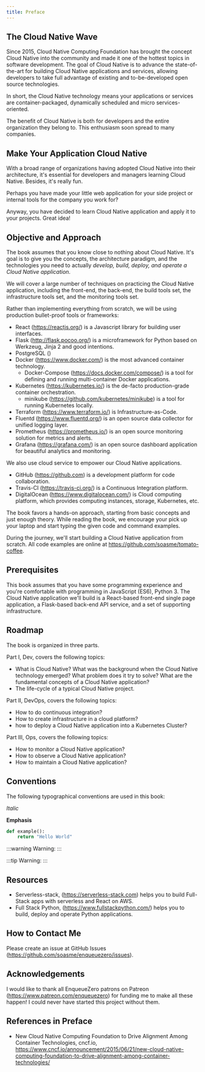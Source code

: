 ```yaml
---
title: Preface
---
```


## The Cloud Native Wave

Since 2015, Cloud Native Computing Foundation has brought the concept Cloud Native into the community and made it one of the hottest topics in software development. The goal of Cloud Native is to advance the state-of-the-art for building Cloud Native applications and services, allowing developers to take full advantage of existing and to-be-developed open source technologies.

In short, the Cloud Native technology means your applications or services are container-packaged, dynamically scheduled and micro services-oriented.

The benefit of Cloud Native is both for developers and the entire organization they belong to. This enthusiasm soon spread to many companies.

## Make Your Application Cloud Native

With a broad range of organizations having adopted Cloud Native into their architecture, it's essential for developers and managers learning Cloud Native. Besides, it's really fun.

Perhaps you have made your little web application for your side project or internal tools for the company you work for?

Anyway, you have decided to learn Cloud Native application and apply it to your projects. Great idea!

## Objective and Approach

The book assumes that you know close to nothing about Cloud Native. It's goal is to give you the concepts, the architecture paradigm, and the technologies you need to actually *develop, build, deploy, and operate a Cloud Native application*.

We will cover a large number of techniques on practicing the Cloud Native application, including the front-end, the back-end, the build tools set, the infrastructure tools set, and the monitoring tools set.

Rather than implementing everything from scratch, we will be using production bullet-proof tools or frameworks:

* React (<https://reactjs.org/>) is a Javascript library for building user interfaces.
* Flask (<http://flask.pocoo.org/>) is a microframework for Python based on Werkzeug, Jinja 2 and good intentions.
* PostgreSQL ()
* Docker (<https://www.docker.com/>) is the most advanced container technology.
  * Docker-Compose (<https://docs.docker.com/compose/>) is a tool for defining and running multi-container Docker applications.
* Kubernetes (<https://kubernetes.io/>) is the de-facto production-grade container orchestration.
  * minikube (<https://github.com/kubernetes/minikube>) is a tool for running Kubernetes locally.
* Terraform (<https://www.terraform.io/>) is Infrastructure-as-Code.
* Fluentd (<https://www.fluentd.org/>) is an open source data collector for unified logging layer.
* Prometheus (<https://prometheus.io/>) is an open source monitoring solution for metrics and alerts.
* Grafana (<https://grafana.com/>) is an open source dashboard application for beautiful analytics and monitoring.

We also use cloud service to empower our Cloud Native applications.

* GitHub (<https://github.com>) is a development platform for code collaboration.
* Travis-CI (<https://travis-ci.org/>) is a Continuous Integration platform.
* DigitalOcean (<https://www.digitalocean.com/>) is Cloud computing platform, which provides computing instances, storage, Kubernetes, etc.

The book favors a hands-on approach, starting from basic concepts and just enough theory. While reading the book, we encourage your pick up your laptop and start typing the given code and command examples.

During the journey, we'll start building a Cloud Native application from scratch. All code examples are online at <https://github.com/soasme/tomato-coffee>.

## Prerequisites

This book assumes that you have some programming experience and you're comfortable with programming in JavaScript (ES6), Python 3. The Cloud Native application we'll build is a React-based front-end single page application, a Flask-based back-end API service, and a set of supporting infrastructure.

## Roadmap

The book is organized in three parts.

Part I, Dev, covers the following topics:

* What is Cloud Native? What was the background when the Cloud Native technology emerged? What problem does it try to solve? What are the fundamental concepts of a Cloud Native application?
* The life-cycle of a typical Cloud Native project.

Part II, DevOps, covers the following topics:

* How to do continuous integration?
* How to create infrastructure in a cloud platform?
* how to deploy a Cloud Native application into a Kubernetes Cluster?

Part III, Ops, covers the following topics:

* How to monitor a Cloud Native application?
* How to observe a Cloud Native application?
* How to maintain a Cloud Native application?

## Conventions

The following typographical conventions are used in this book:

*Italic*

**Emphasis**

```python
def example():
    return "Hello World"
```

:::warning
Warning:
:::

:::tip
Warning:
:::


## Resources

* Serverless-stack, (https://serverless-stack.com) helps you to build Full-Stack apps with serverless and React on AWS.
* Full Stack Python, (https://www.fullstackpython.com/) helps you to build, deploy and operate Python applications.

## How to Contact Me

Please create an issue at GitHub Issues (<https://github.com/soasme/enqueuezero/issues>).

## Acknowledgements

I would like to thank all EnqueueZero patrons on Patreon (<https://www.patreon.com/enqueuezero>) for funding me to make all these happen! I could never have started this project without them.

## References in Preface

* New Cloud Native Computing Foundation to Drive Alignment Among Container Technologies, cncf.io, <https://www.cncf.io/announcement/2015/06/21/new-cloud-native-computing-foundation-to-drive-alignment-among-container-technologies/>
